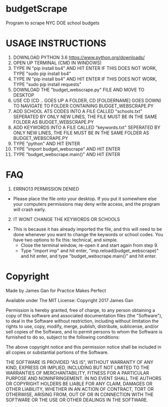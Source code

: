 # budgetScrape
Program to scrape NYC DOE school budgets

#
# USAGE INSTRUCTIONS
1. DOWNLOAD PYTHON 3.6
	https://www.python.org/downloads/
2. OPEN UP TERMINAL (CMD IN WINDOWS)
3. TYPE IN "pip install bs4" AND HIT ENTER
	IF THIS DOES NOT WORK, TYPE "sudo pip install bs4"
4. TYPE IN "pip install bs4" AND HIT ENTER
	IF THIS DOES NOT WORK, TYPE "sudo pip install requests"
5. DOWNLOAD THE "budget_webscrape.py" FILE AND MOVE TO DESKTOP
6. USE CD (CD .. GOES UP A FOLDER, CD [FOLDERNAME] GOES DOWN) TO NAVIGATE TO FOLDER CONTAINING BUDGET_WEBSCRAPE.PY
7. ADD SCHOOL ATS CODES INTO A FILE CALLED "schools.txt" SEPERATED BY ONLY NEW LINES, THE FILE MUST BE IN THE SAME FOLDER AS BUDGET_WEBSCRAPE.PY
8. ADD KEYWORDS INTO A FILE CALLED "keywords.txt" SEPERATED BY ONLY NEW LINES, THE FILE MUST BE IN THE SAME FOLDER AS BUDGET_WEBSCRAPE.PY
9. TYPE "python" AND HIT ENTER
10. TYPE "import budget_webscrape" AND HIT ENTER
11. TYPE "budget_webscrape.main()" AND HIT ENTER

#
# FAQ
1. ERRNO13 PERMISSION DENIED
* Please place the file onto your desktop. If you put it somewhere else your computers permissions may deny write access, and the program will crash early.

2. IT WONT CHANGE THE KEYWORDS OR SCHOOLS
* This is because it has already imported the file, and this will need to be done whenever you want to change the keywords or school codes. You have two options to fix this: technical, and simple.
	* Close the terminal window, re-open it and start again from step 9.
	* Type "import imp" and hit enter,
	"imp.reload(budget_webscrape)" and hit enter,
	and type "budget_webscrape.main()" and hit enter.
#
# Copyright
Made by James Gan for Practice Makes Perfect

Available under The MIT License:
Copyright 2017 James Gan

Permission is hereby granted, free of charge, to any person obtaining a copy
of this software and associated documentation files (the "Software"), to deal
in the Software without restriction, including without limitation the rights to
use, copy, modify, merge, publish, distribute, sublicense, and/or sell copies of
the Software, and to permit persons to whom the Software is furnished to do so,
subject to the following conditions:

The above copyright notice and this permission notice shall be included in all
copies or substantial portions of the Software.

THE SOFTWARE IS PROVIDED "AS IS", WITHOUT WARRANTY OF ANY KIND, EXPRESS OR
IMPLIED, INCLUDING BUT NOT LIMITED TO THE WARRANTIES OF MERCHANTABILITY,
FITNESS FOR A PARTICULAR PURPOSE AND NONINFRINGEMENT. IN NO EVENT SHALL THE
AUTHORS OR COPYRIGHT HOLDERS BE LIABLE FOR ANY CLAIM, DAMAGES OR OTHER LIABILITY,
WHETHER IN AN ACTION OF CONTRACT, TORT OR OTHERWISE, ARISING FROM, OUT OF OR IN
CONNECTION WITH THE SOFTWARE OR THE USE OR OTHER DEALINGS IN THE SOFTWARE.
